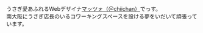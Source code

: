 うさぎ愛あふれるWebデザイナ[マッツォ（＠chiichan）](https://twitter.com/chiichan)でっす。  
南大阪にうさぎ店長のいるコワーキングスペースを設ける夢をいだいて頑張っています。